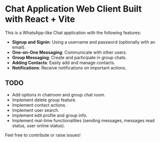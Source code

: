 # Chat Application Web Client Built with React + Vite

This is a WhatsApp-like Chat application with the following features:

- **Signup and Signin**: Using a username and password (optionally with an email).
- **One-on-One Messaging**: Communicate with other users.
- **Group Messaging**: Create and participate in group chats.
- **Adding Contacts**: Easily add and manage contacts.
- **Notifications**: Receive notifications on important actions.

## TODO

- Add options in chatroom and group chat room.
- Implement delete group feature.
- Implement contact actions.
- Implement user search.
- Implement edit profile and group info.
- Implement real-time functionalities (sending messages, messages read status, user online status).

Feel free to contribute or raise issues!

